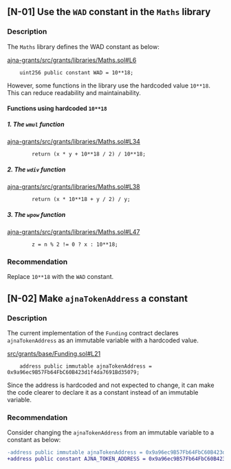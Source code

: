 ## [N-01] Use the `WAD` constant in the `Maths` library

### Description

The `Maths` library defines the WAD constant as below:

[ajna-grants/src/grants/libraries/Maths.sol#L6](https://github.com/code-423n4/2023-05-ajna/blob/main/ajna-grants/src/grants/libraries/Maths.sol#L6)

```solidity
    uint256 public constant WAD = 10**18;
```

However, some functions in the library use the hardcoded value `10**18`. This can reduce readability and maintainability.

#### Functions using hardcoded `10**18`

##### 1. The `wmul` function

[ajna-grants/src/grants/libraries/Maths.sol#L34](https://github.com/code-423n4/2023-05-ajna/blob/main/ajna-grants/src/grants/libraries/Maths.sol#L34)

```solidity
        return (x * y + 10**18 / 2) / 10**18;
```

##### 2. The `wdiv` function

[ajna-grants/src/grants/libraries/Maths.sol#L38](https://github.com/code-423n4/2023-05-ajna/blob/main/ajna-grants/src/grants/libraries/Maths.sol#L38)

```solidity
        return (x * 10**18 + y / 2) / y;
```

##### 3. The `wpow` function

[ajna-grants/src/grants/libraries/Maths.sol#L47](https://github.com/code-423n4/2023-05-ajna/blob/main/ajna-grants/src/grants/libraries/Maths.sol#L47)

```solidity
        z = n % 2 != 0 ? x : 10**18;
```

### Recommendation

Replace `10**18` with the `WAD` constant.

## [N-02] Make `ajnaTokenAddress` a constant

### Description

The current implementation of the `Funding` contract declares `ajnaTokenAddress` as an immutable variable with a hardcoded value.

[src/grants/base/Funding.sol#L21](https://github.com/code-423n4/2023-05-ajna/blob/main/ajna-grants/src/grants/base/Funding.sol#L21)

```solidity
    address public immutable ajnaTokenAddress = 0x9a96ec9B57Fb64FbC60B423d1f4da7691Bd35079;
```

Since the address is hardcoded and not expected to change, it can make the code clearer to declare it as a constant instead of an immutable variable.

### Recommendation

Consider changing the `ajnaTokenAddress` from an immutable variable to a constant as below:

```diff
-address public immutable ajnaTokenAddress = 0x9a96ec9B57Fb64FbC60B423d1f4da7691Bd35079;
+address public constant AJNA_TOKEN_ADDRESS = 0x9a96ec9B57Fb64FbC60B423d1f4da7691Bd35079;
```
